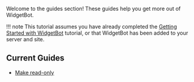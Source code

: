 Welcome to the guides section! These guides help you get more out of WidgetBot.

!!! note
    This tutorial assumes you have already completed the [Getting Started with WidgetBot](/tutorial) tutorial, or that WidgetBot has been added to your server and site.

## Current Guides
* [Make read-only](/guides/read-only)
